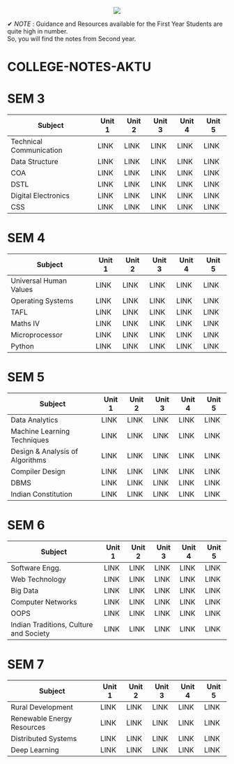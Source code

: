 <p width = "200" align = "center">
  <img src = "https://user-images.githubusercontent.com/94545831/171982662-5d564753-cc86-495c-9b5e-160461f4bc5c.png"/>
  </p>

✔ *NOTE* : Guidance and Resources available for the First Year Students are quite high in number. <br>
         So, you will find the notes from Second year.
# COLLEGE-NOTES-AKTU

# SEM 3

|Subject|Unit 1|Unit 2|Unit 3|Unit 4|Unit 5|
|-------|------|------|------|------|------|
|Technical Communication|LINK|LINK|LINK|LINK|LINK|
|Data Structure|LINK|LINK|LINK|LINK|LINK|
|COA|LINK|LINK|LINK|LINK|LINK|
|DSTL|LINK|LINK|LINK|LINK|LINK|
|Digital Electronics|LINK|LINK|LINK|LINK|LINK|
|CSS|LINK|LINK|LINK|LINK|LINK|


# SEM 4

|Subject|Unit 1|Unit 2|Unit 3|Unit 4|Unit 5|
|-------|------|------|------|------|------|
|Universal Human Values|LINK|LINK|LINK|LINK|LINK|
|Operating Systems|LINK|LINK|LINK|LINK|LINK|
|TAFL|LINK|LINK|LINK|LINK|LINK|
|Maths IV|LINK|LINK|LINK|LINK|LINK|
|Microprocessor|LINK|LINK|LINK|LINK|LINK|
|Python|LINK|LINK|LINK|LINK|LINK|

# SEM 5

|Subject|Unit 1|Unit 2|Unit 3|Unit 4|Unit 5|
|-------|------|------|------|------|------|
|Data Analytics|LINK|LINK|LINK|LINK|LINK|
|Machine Learning Techniques|LINK|LINK|LINK|LINK|LINK|
|Design & Analysis of Algorithms|LINK|LINK|LINK|LINK|LINK|
|Compiler Design|LINK|LINK|LINK|LINK|LINK|
|DBMS|LINK|LINK|LINK|LINK|LINK|
|Indian Constitution|LINK|LINK|LINK|LINK|LINK|


# SEM 6

|Subject|Unit 1|Unit 2|Unit 3|Unit 4|Unit 5|
|-------|------|------|------|------|------|
|Software Engg.|LINK|LINK|LINK|LINK|LINK|
|Web Technology|LINK|LINK|LINK|LINK|LINK|
|Big Data|LINK|LINK|LINK|LINK|LINK|
|Computer Networks|LINK|LINK|LINK|LINK|LINK|
|OOPS|LINK|LINK|LINK|LINK|LINK|
|Indian Traditions, Culture and Society|LINK|LINK|LINK|LINK|LINK|

# SEM 7

|Subject|Unit 1|Unit 2|Unit 3|Unit 4|Unit 5|
|-------|------|------|------|------|------|
|Rural Development|LINK|LINK|LINK|LINK|LINK|
|Renewable Energy Resources|LINK|LINK|LINK|LINK|LINK|
|Distributed Systems|LINK|LINK|LINK|LINK|LINK|
|Deep Learning|LINK|LINK|LINK|LINK|LINK|

